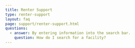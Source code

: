 ```yaml
---
title: Renter Support
type: renter-support
layout: faq
page: support/renter-support.html
questions:
  - answer: By entering information into the search bar.
    question: How do I search for a facility?
---
```



